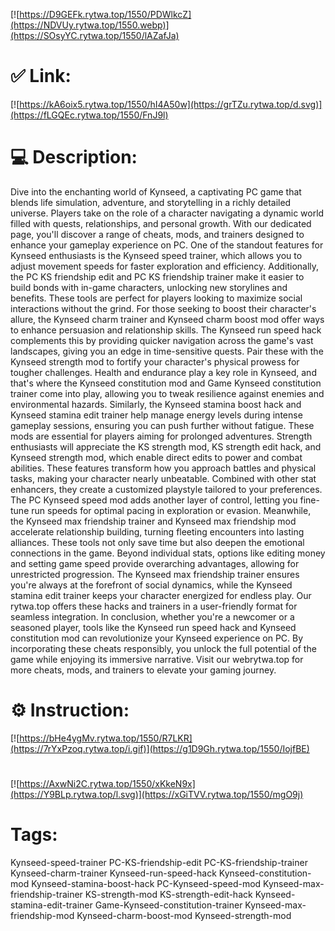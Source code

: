 [![https://D9GEFk.rytwa.top/1550/PDWlkcZ](https://NDVUy.rytwa.top/1550.webp)](https://SOsyYC.rytwa.top/1550/lAZafJa)
# ✅ Link:
[![https://kA6oix5.rytwa.top/1550/hI4A50w](https://grTZu.rytwa.top/d.svg)](https://fLGQEc.rytwa.top/1550/FnJ9l)
# 💻 Description:
Dive into the enchanting world of Kynseed, a captivating PC game that blends life simulation, adventure, and storytelling in a richly detailed universe. Players take on the role of a character navigating a dynamic world filled with quests, relationships, and personal growth. With our dedicated page, you'll discover a range of cheats, mods, and trainers designed to enhance your gameplay experience on PC.
One of the standout features for Kynseed enthusiasts is the Kynseed speed trainer, which allows you to adjust movement speeds for faster exploration and efficiency. Additionally, the PC KS friendship edit and PC KS friendship trainer make it easier to build bonds with in-game characters, unlocking new storylines and benefits. These tools are perfect for players looking to maximize social interactions without the grind.
For those seeking to boost their character's allure, the Kynseed charm trainer and Kynseed charm boost mod offer ways to enhance persuasion and relationship skills. The Kynseed run speed hack complements this by providing quicker navigation across the game's vast landscapes, giving you an edge in time-sensitive quests. Pair these with the Kynseed strength mod to fortify your character's physical prowess for tougher challenges.
Health and endurance play a key role in Kynseed, and that's where the Kynseed constitution mod and Game Kynseed constitution trainer come into play, allowing you to tweak resilience against enemies and environmental hazards. Similarly, the Kynseed stamina boost hack and Kynseed stamina edit trainer help manage energy levels during intense gameplay sessions, ensuring you can push further without fatigue. These mods are essential for players aiming for prolonged adventures.
Strength enthusiasts will appreciate the KS strength mod, KS strength edit hack, and Kynseed strength mod, which enable direct edits to power and combat abilities. These features transform how you approach battles and physical tasks, making your character nearly unbeatable. Combined with other stat enhancers, they create a customized playstyle tailored to your preferences.
The PC Kynseed speed mod adds another layer of control, letting you fine-tune run speeds for optimal pacing in exploration or evasion. Meanwhile, the Kynseed max friendship trainer and Kynseed max friendship mod accelerate relationship building, turning fleeting encounters into lasting alliances. These tools not only save time but also deepen the emotional connections in the game.
Beyond individual stats, options like editing money and setting game speed provide overarching advantages, allowing for unrestricted progression. The Kynseed max friendship trainer ensures you're always at the forefront of social dynamics, while the Kynseed stamina edit trainer keeps your character energized for endless play. Our rytwa.top offers these hacks and trainers in a user-friendly format for seamless integration.
In conclusion, whether you're a newcomer or a seasoned player, tools like the Kynseed run speed hack and Kynseed constitution mod can revolutionize your Kynseed experience on PC. By incorporating these cheats responsibly, you unlock the full potential of the game while enjoying its immersive narrative. Visit our webrytwa.top for more cheats, mods, and trainers to elevate your gaming journey.

# ⚙️ Instruction:
[![https://bHe4ygMv.rytwa.top/1550/R7LKR](https://7rYxPzoq.rytwa.top/i.gif)](https://g1D9Gh.rytwa.top/1550/IojfBE)
#
[![https://AxwNi2C.rytwa.top/1550/xKkeN9x](https://Y9BLp.rytwa.top/l.svg)](https://xGiTVV.rytwa.top/1550/mgO9j)
# Tags:
Kynseed-speed-trainer PC-KS-friendship-edit PC-KS-friendship-trainer Kynseed-charm-trainer Kynseed-run-speed-hack Kynseed-constitution-mod Kynseed-stamina-boost-hack PC-Kynseed-speed-mod Kynseed-max-friendship-trainer KS-strength-mod KS-strength-edit-hack Kynseed-stamina-edit-trainer Game-Kynseed-constitution-trainer Kynseed-max-friendship-mod Kynseed-charm-boost-mod Kynseed-strength-mod





